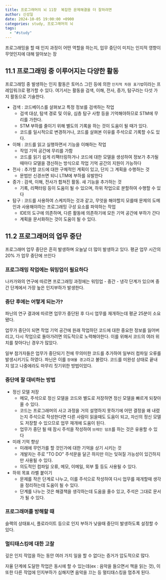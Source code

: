 ```yaml
---
title: 프로그래머의 뇌 11장  복잡한 문제해결을 더 잘하려면
author: 신성일
date: 2024-10-05 19:00:00 +0900
categories: study, 프로그래머의 뇌
tags:
  - "#study"
---
```

프로그래밍을 할 때 인지 과정이 어떤 역할을 하는지, 업무 중단이 미치는 인지적 영향이 무엇인지에 대해 알아보는 장

## 11.1 프로그래밍 중 이루어지는 다양한 활동

프로그래밍 중 발생하는 인지 활동은 토머스 그린 등에 의한 `인지적 차원 표기법`이라는 프레임워크로 평가할 수 있다. 여기서는 활동을 검색, 이해, 전사, 증가, 탐구라는 다섯 가지 활동으로 기술한다.

- 검색 : 코드베이스를 살펴보고 특정 정보를 검색하는 작업
	- 검색 대상, 탐색 경로 및 이유, 심층 탐구 사항 등을 기억해야하므로 STM에 무리를 가한다.
	- STM 부하를 줄이기 위해 별도의 기록을 하는 것이 도움이 될 때가 있다.
	- 코드를 일시적으로 변경하거나, 코드를 살펴본 이유를 주석으로 기록할 수도 있다.
- 이해 : 코드를 읽고 실행하면서 기능을 이해하는 작업
	- 작업 기억 공간에 무리를 가함
	- 코드를 읽기 쉽게 리팩터링하거나 코드에 대한 모델을 생성하여 정보가 추가될 때마다 모델을 갱신하는 방식으로 작업 기억 공간의 지원이 가능하다
- 전사 : 추가할 코드에 대한 구체적인 계획이 있고, 단지 그 계획을 수행하는 것
	- 문법만 신경쓰면 되니 LTM에 부하를 유발한다
- 증가 : 검색, 이해, 전사가 합쳐진 활동. 새 기능을 추가하는 것
	- 기록, 리팩터링 등이 도움이 될 수 있으며, 하위 작업으로 분할하여 수행할 수 있다
- 탐구 : 코드를 사용하여 스케치하는 것과 같고, 무엇을 해야할지 모를때 문제의 도메인과 사용해야하는 프로그래밍 구성 요소를 파악하는 작업
	- IDE의 도구에 의존하며, 다른 활동에 의존하기에 모든 기억 공간에 부하가 간다
	- 계획을 문서화하는 것이 도움이 될 수 있다.

## 11.2 프로그래머의 업무 중단

프로그래머 업무 중단은 흔히 발생하며 오늘날 더 많이 발생하고 있다. 평균 업무 시간의 20% 가 업무 중단에 쓰인다

### 프로그래밍 작업에는 워밍업이 필요하다

나카가와의 연구에 따르면 프로그래밍 과정에는 워밍업 - 중간 - 냉각 단계가 있으며 중간 단계에서 가장 높은 인지부하가 발생한다.

### 중단 후에는 어떻게 되는가?

파닌의 연구 결과에 따르면 업무가 중단된 후 다시 업무를 재개하는데 평균 25분이 소요됐다.

업무가 중단이 되면 작업 기억 공간에 원래 작업하던 코드에 대한 중요한 정보를 잃어버리고, 다시 작업으로 돌아가려면 의도적으로 노력해야한다. 이를 위해서 코드의 여러 위치를 찾아다닌 경우가 많았다. 

일부 참가자들은 업무가 중단되기 전에 무의미한 코드를 추가하여 일부러 컴파일 오류를 발생시키기도 하였다. 파닌은 이를 `장애물 경고`라고 불렀다. 코드를 미완성 상태로 끝내지 않고 나중에라도 마무리 짓기위한 방법이었다. 


### 중단에 잘 대비하는 방법

- 정신 모델 저장
	- 메모, 주석으로 정신 모델을 코드와 별도로 저장하면 정신 모델을 빠르게 되찾아 올 수 있다.
	- 코드는 프로그래머의 사고 과정을 거의 설명하지 못하기에 어떤 결정을 왜 내렸는지 주석으로 작성한다면 다른 사람이 읽을때도 도움이 되고, 자신의 정신 모델도 저장할 수 있으므로 업무 재개에 도움이 된다.
	- 업무가 중단 될 때 잠시 주석을 작성하여 `브레인 덤프`를 하는 것은 유용할 수 있다
- 미래 기억 향상
	- 미래에 무언가를 할 것인가에 대한 기억을 상기 시키는 것
	- 개발자는 주로 "TO DO" 주석문을 달곤 하지만 이는 잊혀질 가능성이 있긴하지만 사용될 수 있다. 
	- 의도적인 컴파일 오류, 메모, 이메일, 외부 툴 등도 사용될 수 있다.
- 하위 목표 라벨 붙이기
	- 문제를 작은 단계로 나누고, 이를 주석으로 작성하여 다시 업무를 재개할때 생각을 정리하는데 도움이 될 수 있다.
	- 단계를 나누는 것은 해결책을 생각하는데 도움을 줄수 있고, 주석은 그대로 문서가 될 수 있다.


### 프로그래머를 방해할 때

슬랙의 상태표시, 플로라이트 등으로 인지 부하가 낮을때 중단이 발생하도록 설정할 수 있다.


### 멀티태스킹에 대한 고찰

깊은 인지 작업을 하는 동안 여러 가지 일을 할 수 없다는 증거가 압도적으로 많다.

자율 단계에 도달한 작업은 동시에 할 수 있는데(ex : 음악을 들으면서 책을 읽는 것), 이또한 다른 작업에 인지부하가 심해지면 음악을 끄는 등 멀티태스킹을 멈추게 된다.